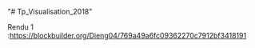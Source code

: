 "# Tp_Visualisation_2018" 

Rendu 1 :https://blockbuilder.org/Dieng04/769a49a6fc09362270c7912bf3418191
